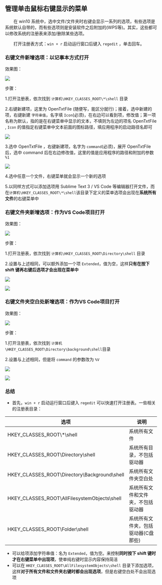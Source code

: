 ## 管理单击鼠标右键显示的菜单

&emsp;&emsp;在 win10 系统中，选中文件/文件夹时右键会显示一系列的选项，有些选项是系统默认自带的，而有些选项则是安装软件之后附加的(WPS等)。其实，这些都可以修改系统的注册表来添加/删除某些选项。

&emsp;&emsp;打开注册表方式：`win + r` 启动运行窗口后键入 `regedit` ，单击回车。

### 右键文件新增选项：以记事本方式打开

效果图：

![](D:\截图\临时\Snipaste_2019-03-19_11-27-08.png)

步骤：

1.打开注册表，依次找到 `计算机\HKEY_CLASSES_ROOT\*\shell` 目录

2.右键新建项，这里为 OpenTxtFile (随便写，能区分就行)；接着，选中新建的项，右键新建 `字符串值`，名字填 `Icon`(必须)，在右边可以看到项，修改值；第一项名称为默认，指的是在右键菜单中显示的文本，不填则为左边的项名 OpenTxtFile , `Icon` 的值指定右键菜单中文本前面的图标路径，填应用程序的启动路径名即可

![](D:\截图\临时\Snipaste_2019-03-19_11-23-09.png)

3.选中 OpenTxtFile ，右键新建项，名字为 `command`(必须)，展开 OpenTxtFile  后，选中 command 后在右边修改值，这里的值是应用程序的路径和附加的参数 `%1`

![](D:\截图\临时\Snipaste_2019-03-19_11-26-26.png)

4.选中任意一个文件，右键菜单就会显示一个新的选项

5.以同样方式可以添加选项用 Sublime Text 3 / VS Code 等编辑器打开文件，而在`计算机\HKEY_CLASSES_ROOT\*\shell`该目录下定义的菜单选项会出现在**系统所有文件**的右键菜单中


### 右键文件夹新增选项：作为VS Code项目打开

效果图：

![](D:\截图\临时\Snipaste_2019-03-19_13-10-58.png)



步骤：

1.打开注册表，依次找到 `计算机\HKEY_CLASSES_ROOT\Directory\shell` 目录

2.设置与上述相同，可以额外添加一个项 `Extended`，值为空，这样**只有在按下 shift 键再右键后选项才会出现在菜单中**

![](D:\截图\临时\Snipaste_2019-03-19_13-14-37.png)

![](D:\截图\临时\Snipaste_2019-03-19_13-15-08.png)

### 右键文件夹空白处新增选项：作为VS Code项目打开

效果图：

![](D:\截图\临时\Snipaste_2019-03-19_13-24-02.png)

步骤：

1.打开注册表，依次找到 `计算机\HKEY_CLASSES_ROOT\Directory\background\shell`目录

2.设置与上述相同，但是将 `command` 的参数改为 `%V`

![](D:\截图\临时\Snipaste_2019-03-19_13-23-02.png)

![](D:\截图\临时\Snipaste_2019-03-19_13-23-31.png)


### 总结

+ 首先，`win + r` 启动运行窗口后键入 `regedit` 可以快速打开注册表。一些相关的注册表目录：

|选项|说明|
|-|-|
|HKEY_CLASSES_ROOT\\*\shell|系统所有文件|
|HKEY_CLASSES_ROOT\Directory\shell| 系统所有目录，不包括驱动器|
|HKEY_CLASSES_ROOT\Directory\Background\shell|系统所有文件夹空白处|
|HKEY_CLASSES_ROOT\AllFilesystemObjects\shell|系统所有文件和文件夹，不包括驱动器|
|HKEY_CLASSES_ROOT\Folder\shell|系统所有文件夹，包括驱动器(C盘那些)|

+ 可以给项添加字符串值：名为 `Extended`，值为空。来控制**同时按下 shift 键时才在右键菜单中出现项**，使单纯右键时显示内容保持简洁
+ 可以在 `HKEY_CLASSES_ROOT\AllFilesystemObjects\shell` 目录下添加选项，这样**对于所有文件和文件夹右键时都会出现选项**，但是右键空白处不会出现选项